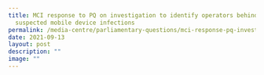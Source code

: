 ```yaml
---
title: MCI response to PQ on investigation to identify operators behind
  suspected mobile device infections
permalink: /media-centre/parliamentary-questions/mci-response-pq-investigation-operators-mobiledeviceinfections/
date: 2021-09-13
layout: post
description: ""
image: ""
---
```

